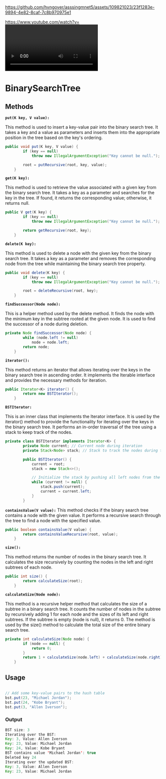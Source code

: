 
https://github.com/hvngover/asssingmnet5/assets/109821023/23f1283e-9894-4e82-8caf-7c8b970975e1


https://www.youtube.com/watch?v=<VIDEO ID>
https://youtu.be/<[VIDEO URL](https://www.youtube.com/watch?v=fFK7SW7HhxM&ab_channel=𝗙𝗧𝗰𝗹𝗶𝗽)>

# BinarySearchTree



## Methods

**```put(K key, V value):```**

This method is used to insert a key-value pair into the binary search tree. It takes a key and a value as parameters and inserts them into the appropriate position in the tree based on the key's ordering.

```java 
public void put(K key, V value) {
        if (key == null)
            throw new IllegalArgumentException("Key cannot be null.");

        root = putRecursive(root, key, value);
    }
```

**```get(K key):```**

This method is used to retrieve the value associated with a given key from the binary search tree. It takes a key as a parameter and searches for the key in the tree. If found, it returns the corresponding value; otherwise, it returns null.

```java
public V get(K key) {
        if (key == null)
            throw new IllegalArgumentException("Key cannot be null.");

        return getRecursive(root, key);
    }
```

**```delete(K key):```**

This method is used to delete a node with the given key from the binary search tree. It takes a key as a parameter and removes the corresponding node from the tree while maintaining the binary search tree property.

```java
public void delete(K key) {
        if (key == null)
            throw new IllegalArgumentException("Key cannot be null.");

        root = deleteRecursive(root, key);
    }
```

**```findSuccessor(Node node):```**

This is a helper method used by the delete method. It finds the node with the minimum key in the subtree rooted at the given node. It is used to find the successor of a node during deletion.

```java
private Node findSuccessor(Node node) {
        while (node.left != null)
            node = node.left;
        return node;
    }
```

**```iterator():```**

This method returns an iterator that allows iterating over the keys in the binary search tree in ascending order. It implements the Iterable interface and provides the necessary methods for iteration.

```java
public Iterator<K> iterator() {
        return new BSTIterator();
    }
```

**```BSTIterator:```**

This is an inner class that implements the Iterator interface. It is used by the iterator() method to provide the functionality for iterating over the keys in the binary search tree. It performs an in-order traversal of the tree using a stack to keep track of the nodes.

```java
private class BSTIterator implements Iterator<K> {
        private Node current; // Current node during iteration
        private Stack<Node> stack; // Stack to track the nodes during traversal

        public BSTIterator() {
            current = root;
            stack = new Stack<>();

            // Initialize the stack by pushing all left nodes from the root
            while (current != null) {
                stack.push(current);
                current = current.left;
            }
        }
```

**```containsValue(V value):```**
This method checks if the binary search tree contains a node with the given value. It performs a recursive search through the tree to find a node with the specified value.

```java
public boolean containsValue(V value) {
        return containsValueRecursive(root, value);
    }
```

**```size():```**

This method returns the number of nodes in the binary search tree. It calculates the size recursively by counting the nodes in the left and right subtrees of each node.

```java
public int size() {
        return calculateSize(root);
    }
```

**```calculateSize(Node node):```**

This method is a recursive helper method that calculates the size of a subtree in a binary search tree. It counts the number of nodes in the subtree by recursively adding 1 for each node and the sizes of its left and right subtrees. If the subtree is empty (node is null), it returns 0. The method is used by the size() method to calculate the total size of the entire binary search tree.

```java 
private int calculateSize(Node node) {
        if (node == null) {
            return 0;
        }
        return 1 + calculateSize(node.left) + calculateSize(node.right);
    }
```

## Usage

```java 

// Add some key-value pairs to the hash table
bst.put(23, "Michael Jordan");
bst.put(24, "Kobe Bryant");
bst.put(3, "Allen Iverson");

```

### Output

```java
BST size: 3
Iterating over the BST:
Key: 3, Value: Allen Iverson
Key: 23, Value: Michael Jordan
Key: 24, Value: Kobe Bryant
BST contains value 'Michael Jordan': true
Deleted key 24
Iterating over the updated BST:
Key: 3, Value: Allen Iverson
Key: 23, Value: Michael Jordan
```








